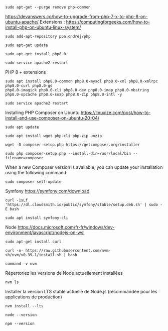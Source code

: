 ```
sudo apt-get --purge remove php-common
```

https://devanswers.co/how-to-upgrade-from-php-7-x-to-php-8-on-ubuntu-apache/
Extensions : https://computingforgeeks.com/how-to-install-php-on-ubuntu-linux-system/

```
sudo add-apt-repository ppa:ondrej/php

sudo apt-get update

sudo apt-get install php8.0

sudo service apache2 restart
```


PHP 8 + extensions
```
sudo apt install php8.0-common php8.0-mysql php8.0-xml php8.0-xmlrpc php8.0-curl php8.0-gd 
php8.0-imagick php8.0-cli php8.0-dev php8.0-imap php8.0-mbstring php8.0-opcache php8.0-soap php8.0-zip php8.0-intl -y

sudo service apache2 restart
```


Installing PHP Composer on Ubuntu
https://linuxize.com/post/how-to-install-and-use-composer-on-ubuntu-20-04/
```
sudo apt update

sudo apt install wget php-cli php-zip unzip
```
```
wget -O composer-setup.php https://getcomposer.org/installer

sudo php composer-setup.php --install-dir=/usr/local/bin --filename=composer
```
When a new Composer version is available, you can update your installation using the following command:
```
sudo composer self-update  
```

Symfony
https://symfony.com/download
```
curl -1sLf 'https://dl.cloudsmith.io/public/symfony/stable/setup.deb.sh' | sudo -E bash

sudo apt install symfony-cli
```

Node
https://docs.microsoft.com/fr-fr/windows/dev-environment/javascript/nodejs-on-wsl
```
sudo apt-get install curl

curl -o- https://raw.githubusercontent.com/nvm-sh/nvm/v0.39.1/install.sh | bash

command -v nvm
```
Répertoriez les versions de Node actuellement installées
```
nvm ls
```
Installer la version LTS stable actuelle de Node.js (recommandée pour les applications de production) 
```
nvm install --lts

node --version

npm --version
```
